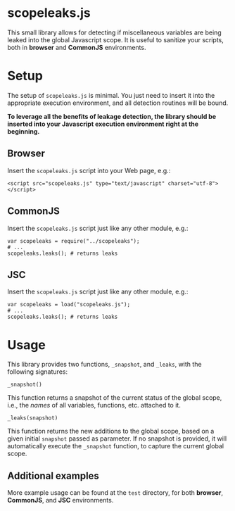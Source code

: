 # scopeleaks.js

This small library allows for detecting if miscellaneous variables are being leaked into the global Javascript scope. It is useful to sanitize your scripts, both in __browser__ and __CommonJS__ environments.

# Setup

The setup of `scopeleaks.js` is minimal. You just need to insert it into the appropriate execution environment, and all detection routines will be bound.

__To leverage all the benefits of leakage detection, the library should be inserted into your Javascript execution environment right at the beginning.__

## Browser

Insert the `scopeleaks.js` script into your Web page, e.g.:

	<script src="scopeleaks.js" type="text/javascript" charset="utf-8"></script>

## CommonJS

Insert the `scopeleaks.js` script just like any other module, e.g.:

	var scopeleaks = require("../scopeleaks");
	# ...
	scopeleaks.leaks(); # returns leaks

## JSC

Insert the `scopeleaks.js` script just like any other module, e.g.:

	var scopeleaks = load("scopeleaks.js");
	# ...
	scopeleaks.leaks(); # returns leaks

# Usage

This library provides two functions, `_snapshot`, and `_leaks`, with the following signatures:

	_snapshot()

This function returns a snapshot of the current status of the global scope, i.e., the _names_ of all variables, functions, etc. attached to it.

	_leaks(snapshot)

This function returns the new additions to the global scope, based on a given initial `snapshot` passed as parameter. If no snapshot is provided, it will automatically execute the `_snapshot` function, to capture the current global scope.

## Additional examples

More example usage can be found at the `test` directory, for both __browser__, __CommonJS__, and __JSC__ environments.
